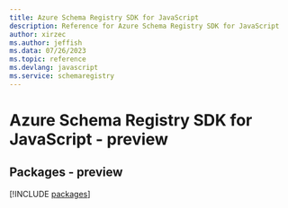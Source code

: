 ```yaml
---
title: Azure Schema Registry SDK for JavaScript
description: Reference for Azure Schema Registry SDK for JavaScript
author: xirzec
ms.author: jeffish
ms.data: 07/26/2023
ms.topic: reference
ms.devlang: javascript
ms.service: schemaregistry
---
```

# Azure Schema Registry SDK for JavaScript - preview
## Packages - preview
[!INCLUDE [packages](schema-registry-index.md)]